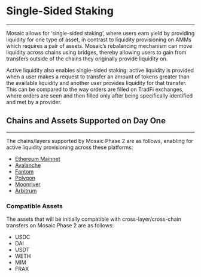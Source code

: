 # Single-Sided Staking

---

Mosaic allows for ‘single-sided staking’, where users earn yield by providing liquidity for one type of asset, in contrast to liquidity provisioning on AMMs which requires a pair of assets. Mosaic’s rebalancing mechanism can move liquidity across chains using bridges, thereby allowing users to gain from transfers outside of the chains they originally provide liquidity on. 

Active liquidity also enables single-sided staking: active liquidity is provided when a user makes a request to transfer an amount of tokens greater than the available liquidity and another user provides liquidity for that transfer. This can be compared to the way orders are filled on TradFi exchanges, where orders are seen and then filled only after being specifically identified and met by a provider.


## Chains and Assets Supported on Day One

---

The chains/layers supported by Mosaic Phase 2 are as follows, enabling for active liquidity provisioning across these platforms:

* [Ethereum Mainnet](https://ethereum.org/en/)
* [Avalanche](https://www.avax.network/)
* [Fantom](https://fantom.foundation/)
* [Polygon](https://polygon.technology/)
* [Moonriver](https://moonbeam.network/networks/moonriver/)
* [Arbitrum](https://offchainlabs.com/)


### Compatible Assets

The assets that will be initially compatible with cross-layer/cross-chain transfers on Mosaic Phase 2 are as follows:

* USDC
* DAI
* USDT
* WETH
* MIM
* FRAX